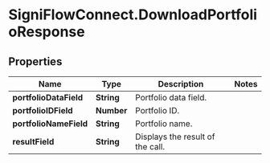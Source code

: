 # SigniFlowConnect.DownloadPortfolioResponse

## Properties

Name | Type | Description | Notes
------------ | ------------- | ------------- | -------------
**portfolioDataField** | **String** | Portfolio data field. | 
**portfolioIDField** | **Number** | Portfolio ID. | 
**portfolioNameField** | **String** | Portfolio name. | 
**resultField** | **String** | Displays the result of the call. | 


